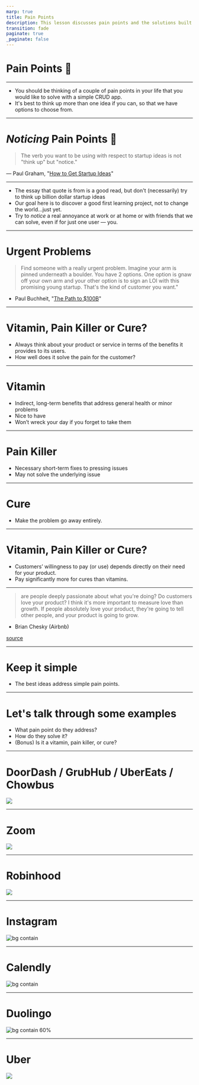 ```yaml
---
marp: true
title: Pain Points
description: This lesson discusses pain points and the solutions built to address them.
transition: fade
paginate: true
_paginate: false
---
```


# Pain Points 🥲

---

- You should be thinking of a couple of pain points in your life that you would like to solve with a simple CRUD app.
- It's best to think up more than one idea if you can, so that we have options to choose from.

---
# *Noticing* Pain Points 🥲

> The verb you want to be using with respect to startup ideas is not "think up" but "notice."

— Paul Graham, "[How to Get Startup Ideas](http://paulgraham.com/startupideas.html)"

---

- The essay that quote is from is a good read, but don't (necessarily) try to think up billion dollar startup ideas
- Our goal here is to discover a good first learning project, not to change the world...just yet.
- Try to *notice* a real annoyance at work or at home or with friends that we can solve, even if for just one user — you.

---
# Urgent Problems
> Find someone with a really urgent problem. Imagine your arm is pinned underneath a boulder. You have 2 options. One option is gnaw off your own arm and your other option is to sign an LOI with this promising young startup. That's the kind of customer you want."

- Paul Buchheit, "[The Path to $100B](https://www.youtube.com/watch?v=Ir3hGtg0Wog&t=2910s)"

---

# Vitamin, Pain Killer or Cure?

- Always think about your product or service in terms of the benefits it provides to its users.
- How well does it solve the pain for the customer?

---
# Vitamin
- Indirect, long-term benefits that address general health or minor problems
- Nice to have
- Won’t wreck your day if you forget to take them

---

# Pain Killer
- Necessary short-term fixes to pressing issues
- May not solve the underlying issue

---

# Cure
- Make the problem go away entirely.

---
# Vitamin, Pain Killer or Cure?

- Customers’ willingness to pay (or use) depends directly on their need for your product.
- Pay significantly more for cures than vitamins.

---

> are people deeply passionate about what you're doing? Do customers love your product? I think it's more important to measure love than growth. If people absolutely love your product, they're going to tell other people, and your product is going to grow.
- Brian Chesky (Airbnb)

[source](https://www.inc.com/salvador-rodriguez/brian-chesky-ges-entrepreneurship.html)

<!-- better to have 10 people LOVE your product than 100 who sort of like it -->


---

# Keep it simple
- The best ideas address simple pain points.
 
---

# Let's talk through some examples

- What pain point do they address?
- How do they solve it?
- (Bonus) Is it a vitamin, pain killer, or cure?
---
# DoorDash / GrubHub / UberEats / Chowbus


![](./assets/doordash-window.webp)

<!-- 

Pain Point: Difficulty in getting food from favorite restaurants delivered.
Solution: A platform that connects consumers with their favorite local and national restaurants for delivery and takeout.

-->
---
# Zoom

![](./assets/zoom-meeting.webp)

<!-- 
Pain Point: Need for effective remote communication, especially in light of remote work and education trends.

Solution: Provides an easy-to-use video conferencing platform that integrates with multiple systems and allows for widespread collaboration. 

-->

---

# Robinhood

![](./assets/robinhood.webp)

<!--
Pain Point: Traditional stock trading platforms might be complicated or expensive for the average person.

Solution: Offers a free stock trading app that democratizes finance for all.
-->

---
# Instagram

![bg contain](./assets/instagram.webp)

<!-- 
Pain Point: The desire for short, entertaining content on mobile.

Solution: A platform that allows users to create, share, and discover short photos andvideo clips.
-->

---

# Calendly

![bg contain](./assets/calendly.webp)

<!-- 
Pain Point: The back-and-forth of scheduling meetings or appointments.

Solution: Provides a simple way for people to schedule meetings without the email back-and-forth. 
-->

---

# Duolingo

![bg contain 60%](./assets/duolingo.png)

<!-- 
Pain Point: The cost and complexity of learning a new language.

Solution: A gamified language-learning platform that's free and fun. 
-->

---

# Uber

![](./assets/uber.webp)

<!-- 
Pain Point: Getting from one place to another is expensive and slow. (Travel)

Solution: A mobile app where a car picks you up and drives you wherever you want to go.
-->
